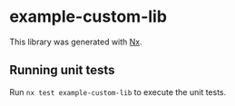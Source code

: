 # example-custom-lib

This library was generated with [Nx](https://nx.dev).

## Running unit tests

Run `nx test example-custom-lib` to execute the unit tests.
